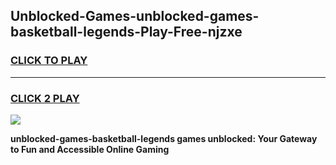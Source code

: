 
## Unblocked-Games-unblocked-games-basketball-legends-Play-Free-njzxe
<h3>
<a href="https://premium76.site?title=unblocked-games-basketball-legends&ref=09A">CLICK TO PLAY</a></h3>
<hr>

<h3>
<a href="https://premium76.site?title=unblocked-games-basketball-legends&ref=09A">CLICK 2 PLAY</a>
  
</h3>

<a href="https://premium76.site?title=unblocked-games-basketball-legends&ref=09A"><img src="https://clearcache.store/games.png"></a>


**unblocked-games-basketball-legends games unblocked: Your Gateway to Fun and Accessible Online Gaming**
